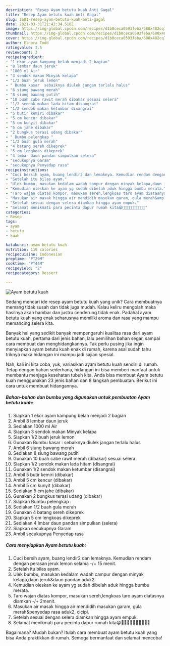 ```yaml
---
description: "Resep Ayam betutu kuah Anti Gagal"
title: "Resep Ayam betutu kuah Anti Gagal"
slug: 1601-resep-ayam-betutu-kuah-anti-gagal
date: 2021-03-31T21:42:34.510Z
image: https://img-global.cpcdn.com/recipes/d1b0ceca0593feba/680x482cq70/ayam-betutu-kuah-foto-resep-utama.jpg
thumbnail: https://img-global.cpcdn.com/recipes/d1b0ceca0593feba/680x482cq70/ayam-betutu-kuah-foto-resep-utama.jpg
cover: https://img-global.cpcdn.com/recipes/d1b0ceca0593feba/680x482cq70/ayam-betutu-kuah-foto-resep-utama.jpg
author: Elnora Todd
ratingvalue: 3.5
reviewcount: 3
recipeingredient:
- "1 ekor ayam kampung belah menjadi 2 bagian"
- "8 lembar daun jeruk"
- "1000 ml Air"
- "3 sendok makan Minyak kelapa"
- "1/2 buah jeruk lemon"
- " Bumbu kasar  sebaiknya diulek jangan terlalu halus"
- "6 siung bawang merah"
- "8 siung bawang putih"
- "10 buah cabe rawit merah dibakar sesuai selera"
- "1/2 sendok makan lada hitam disangrai"
- "1/2 sendok makan ketumbar disangrai"
- "5 butir kemiri dibakar"
- "5 cm kencur dibakar"
- "5 cm kunyit dibakar"
- "5 cm jahe dibakar"
- "2 bungkus terasi udang dibakar"
- " Bumbu pelengkap "
- "1/2 buah gula merah"
- "4 batang sereh dikeprek"
- "5 cm lengkoas dikeprek"
- "4 lmbar daun pandan simpulkan selera"
- "secukupnya Garam"
- "secukupnya Penyedap rasa"
recipeinstructions:
- "Cuci bersih ayam, buang lendir2 dan lemaknya. Kemudian rendam dengan perasan jeruk lemon selama -/+ 15 menit."
- "Setelah itu bilas ayam."
- "Ulek bumbu, masukan kedalam wadah campur dengan minyak kelapa,daun jeruk&amp;daun pandan aduk2."
- "Kemudian oleskan ke ayam yg sudah dibelah aduk hingga bumbu merata."
- "Taro wajan diatas kompor, masukan sereh,lengkoas taro ayam diatasnya diamkan -/+ 2menit."
- "Masukan air masak hingga air mendidih masukan garam, gula merah&amp;penyedap rasa aduk2, cicipi."
- "Setelah sesuai dengan selera diamkan hingga ayam empuk."
- "Selamat menikmati para pecinta dapur rumah kita😁💪🏻💪🏻👍🏻👌🏻💐💐"
categories:
- Resep
tags:
- ayam
- betutu
- kuah

katakunci: ayam betutu kuah 
nutrition: 119 calories
recipecuisine: Indonesian
preptime: "PT29M"
cooktime: "PT44M"
recipeyield: "2"
recipecategory: Dessert

---
```



![Ayam betutu kuah](https://img-global.cpcdn.com/recipes/d1b0ceca0593feba/680x482cq70/ayam-betutu-kuah-foto-resep-utama.jpg)

Sedang mencari ide resep ayam betutu kuah yang unik? Cara membuatnya memang tidak susah dan tidak juga mudah. Kalau keliru mengolah maka hasilnya akan hambar dan justru cenderung tidak enak. Padahal ayam betutu kuah yang enak seharusnya memiliki aroma dan rasa yang mampu memancing selera kita.

Banyak hal yang sedikit banyak mempengaruhi kualitas rasa dari ayam betutu kuah, pertama dari jenis bahan, lalu pemilihan bahan segar, sampai cara membuat dan menghidangkannya. Tak perlu pusing jika ingin menyiapkan ayam betutu kuah enak di rumah, karena asal sudah tahu triknya maka hidangan ini mampu jadi sajian spesial.




Nah, kali ini kita coba, yuk, variasikan ayam betutu kuah sendiri di rumah. Tetap dengan bahan sederhana, hidangan ini bisa memberi manfaat untuk membantu menjaga kesehatan tubuh kita. Anda bisa membuat Ayam betutu kuah menggunakan 23 jenis bahan dan 8 langkah pembuatan. Berikut ini cara untuk membuat hidangannya.

<!--inarticleads1-->

##### Bahan-bahan dan bumbu yang digunakan untuk pembuatan Ayam betutu kuah:

1. Siapkan 1 ekor ayam kampung belah menjadi 2 bagian
1. Ambil 8 lembar daun jeruk
1. Sediakan 1000 ml Air
1. Siapkan 3 sendok makan Minyak kelapa
1. Siapkan 1/2 buah jeruk lemon
1. Gunakan  Bumbu kasar : sebaiknya diulek jangan terlalu halus
1. Ambil 6 siung bawang merah
1. Sediakan 8 siung bawang putih
1. Gunakan 10 buah cabe rawit merah (dibakar) sesuai selera
1. Siapkan 1/2 sendok makan lada hitam (disangrai)
1. Gunakan 1/2 sendok makan ketumbar (disangrai)
1. Ambil 5 butir kemiri (dibakar)
1. Ambil 5 cm kencur (dibakar)
1. Ambil 5 cm kunyit (dibakar)
1. Sediakan 5 cm jahe (dibakar)
1. Gunakan 2 bungkus terasi udang (dibakar)
1. Siapkan  Bumbu pelengkap :
1. Sediakan 1/2 buah gula merah
1. Gunakan 4 batang sereh dikeprek
1. Siapkan 5 cm lengkoas dikeprek
1. Sediakan 4 lmbar daun pandan simpulkan (selera)
1. Siapkan secukupnya Garam
1. Ambil secukupnya Penyedap rasa




<!--inarticleads2-->

##### Cara menyiapkan Ayam betutu kuah:

1. Cuci bersih ayam, buang lendir2 dan lemaknya. Kemudian rendam dengan perasan jeruk lemon selama -/+ 15 menit.
1. Setelah itu bilas ayam.
1. Ulek bumbu, masukan kedalam wadah campur dengan minyak kelapa,daun jeruk&amp;daun pandan aduk2.
1. Kemudian oleskan ke ayam yg sudah dibelah aduk hingga bumbu merata.
1. Taro wajan diatas kompor, masukan sereh,lengkoas taro ayam diatasnya diamkan -/+ 2menit.
1. Masukan air masak hingga air mendidih masukan garam, gula merah&amp;penyedap rasa aduk2, cicipi.
1. Setelah sesuai dengan selera diamkan hingga ayam empuk.
1. Selamat menikmati para pecinta dapur rumah kita😁💪🏻💪🏻👍🏻👌🏻💐💐




Bagaimana? Mudah bukan? Itulah cara membuat ayam betutu kuah yang bisa Anda praktikkan di rumah. Semoga bermanfaat dan selamat mencoba!
